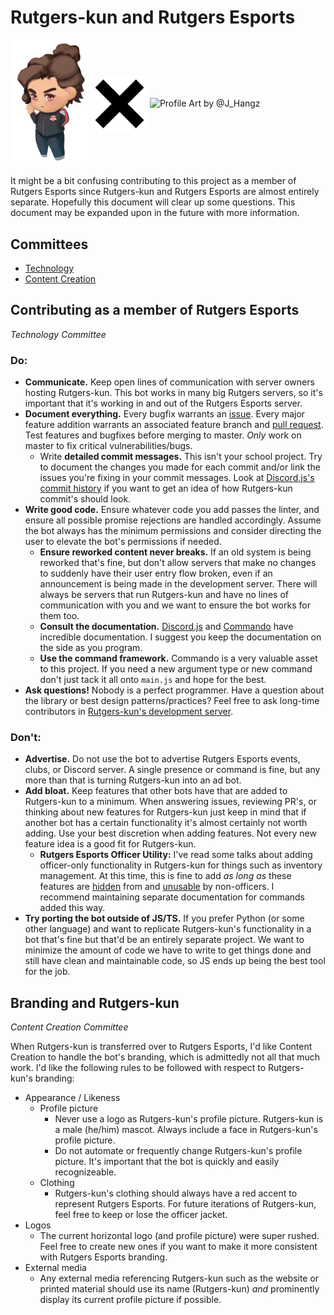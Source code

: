 # Rutgers-kun and Rutgers Esports

<img align="center" src="../resources/branding/chibi_rutgers-kun.png" alt="Profile Art by @J_Hangz" width="125"/>
<img align="center" src="../resources/branding/x.png" alt="Profile Art by @J_Hangz" width="90"/>
<img align="center" src="http://www.rutgersesports.com/wp-content/uploads/2019/01/ru_eSports-horizontal.png" alt="Profile Art by @J_Hangz" width="700"/>


It might be a bit confusing contributing to this project as a member of Rutgers Esports since Rutgers-kun and Rutgers Esports are almost entirely separate. Hopefully this document will clear up some questions. This document may be expanded upon in the future with more information.

## Committees
- [Technology](#contributing-as-a-member-of-rutgers-esports)
- [Content Creation](#branding-and-rutgers-kun)

## Contributing as a member of Rutgers Esports
*Technology Committee*
### Do:
- **Communicate.** Keep open lines of communication with server owners hosting Rutgers-kun. This bot works in many big Rutgers servers, so it's important that it's working in and out of the Rutgers Esports server.
- **Document everything.** Every bugfix warrants an [issue](https://github.com/sriRacha21/Rutgers-kun3/issues). Every major feature addition warrants an associated feature branch and [pull request](https://github.com/sriRacha21/Rutgers-kun3/pulls). Test features and bugfixes before merging to master. *Only* work on master to fix critical vulnerabilities/bugs.
    - Write **detailed commit messages.** This isn't your school project. Try to document the changes you made for each commit and/or link the issues you're fixing in your commit messages. Look at [Discord.js's commit history](https://github.com/discordjs/discord.js/commits/master) if you want to get an idea of how Rutgers-kun commit's should look.
- **Write good code.** Ensure whatever code you add passes the linter, and ensure all possible promise rejections are handled accordingly. Assume the bot always has the minimum permissions and consider directing the user to elevate the bot's permissions if needed.
    - **Ensure reworked content never breaks.** If an old system is being reworked that's fine, but don't allow servers that make no changes to suddenly have their user entry flow broken, even if an announcement is being made in the development server. There will always be servers that run Rutgers-kun and have no lines of communication with you and we want to ensure the bot works for them too.
    - **Consult the documentation.** [Discord.js](https://discord.js.org/#/docs/main/stable/general/welcome) and [Commando](https://discord.js.org/#/docs/commando/master/general/welcome) have incredible documentation. I suggest you keep the documentation on the side as you program.
    - **Use the command framework.** Commando is a very valuable asset to this project. If you need a new argument type or new command don't just tack it all onto `main.js` and hope for the best. 
- **Ask questions!** Nobody is a perfect programmer. Have a question about the library or best design patterns/practices? Feel free to ask long-time contributors in [Rutgers-kun's development server](https://discord.gg/ydepndv).

### Don't:
- **Advertise.** Do not use the bot to advertise Rutgers Esports events, clubs, or Discord server. A single presence or command is fine, but any more than that is turning Rutgers-kun into an ad bot.
- **Add bloat.** Keep features that other bots have that are added to Rutgers-kun to a minimum. When answering issues, reviewing PR's, or thinking about new features for Rutgers-kun just keep in mind that if another bot has a certain functionality it's almost certainly not worth adding. Use your best discretion when adding features. Not every new feature idea is a good fit for Rutgers-kun.
    - **Rutgers Esports Officer Utility:** I've read some talks about adding officer-only functionality in Rutgers-kun for things such as inventory management. At this time, this is fine to add *as long as* these features are [hidden](https://discord.js.org/#/docs/commando/master/class/Command?scrollTo=hidden) from and [unusable](https://discord.js.org/#/docs/commando/master/class/Command?scrollTo=userPermissions) by non-officers. I recommend maintaining separate documentation for commands added this way.
- **Try porting the bot outside of JS/TS.** If you prefer Python (or some other language) and want to replicate Rutgers-kun's functionality in a bot that's fine but that'd be an entirely separate project. We want to minimize the amount of code we have to write to get things done and still have clean and maintainable code, so JS ends up being the best tool for the job.

## Branding and Rutgers-kun
*Content Creation Committee*

When Rutgers-kun is transferred over to Rutgers Esports, I'd like Content Creation to handle the bot's branding, which is admittedly not all that much work. I'd like the following rules to be followed with respect to Rutgers-kun's branding:

- Appearance / Likeness
    - Profile picture
        - Never use a logo as Rutgers-kun's profile picture. Rutgers-kun is a male (he/him) mascot. Always include a face in Rutgers-kun's profile picture.
        - Do not automate or frequently change Rutgers-kun's profile picture. It's important that the bot is quickly and easily recognizeable.
    - Clothing
        - Rutgers-kun's clothing should always have a red accent to represent Rutgers Esports. For future iterations of Rutgers-kun, feel free to keep or lose the officer jacket.
- Logos
    - The current horizontal logo (and profile picture) were super rushed. Feel free to create new ones if you want to make it more consistent with Rutgers Esports branding.
- External media
    - Any external media referencing Rutgers-kun such as the website or printed material should use its name (Rutgers-kun) *and* prominently display its current profile picture if possible.